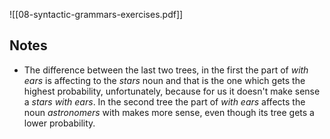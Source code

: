 ![[08-syntactic-grammars-exercises.pdf]]

## Notes
- The difference between the last two trees, in the first the part of *with ears* is affecting to the *stars* noun and that is the one which gets the highest probability, unfortunately, because for us it doesn't make sense a *stars with ears*. In the second tree the part of *with ears* affects the noun *astronomers* with makes more sense, even though its tree gets a lower probability. 